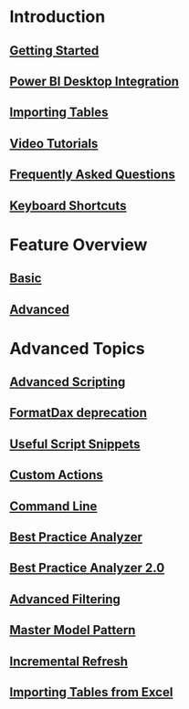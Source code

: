 ﻿# Introduction
## [Getting Started](Getting-Started.md)
## [Power BI Desktop Integration](Power-BI-Desktop-Integration.md)
## [Importing Tables](Importing-Tables.md)
## [Video Tutorials](Training-Webinar-for-Tabular-Editor.md)
## [Frequently Asked Questions](FAQ.md)
## [Keyboard Shortcuts](Keyboard-Shortcuts.md)

# Feature Overview
## [Basic](Features-at-a-glance.md)
## [Advanced](Advanced-features.md)

# Advanced Topics
## [Advanced Scripting](Advanced-Scripting.md)
## [FormatDax deprecation](FormatDax.md)
## [Useful Script Snippets](Useful-script-snippets.md)
## [Custom Actions](Custom-Actions.md)
## [Command Line](Command-line-Options.md)
## [Best Practice Analyzer](Best-Practice-Analyzer.md)
## [Best Practice Analyzer 2.0](Best-Practice-Analyzer-Improvements.md)
## [Advanced Filtering](Advanced-Filtering-of-the-Explorer-Tree.md)
## [Master Model Pattern](Master-model-pattern.md)
## [Incremental Refresh](incremental-refresh.md)
## [Importing Tables from Excel](importing-tables-from-excel.md)